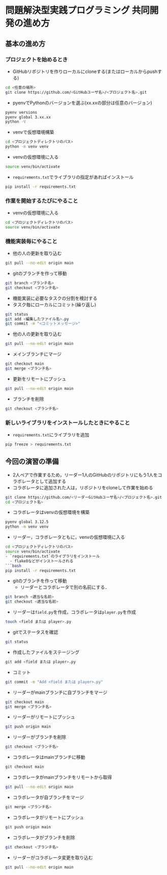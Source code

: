 # 問題解決型実践プログラミング 共同開発の進め方


## 基本の進め方
### プロジェクトを始めるとき
- GitHubリポジトリを作りローカルにcloneする(またはローカルからpushする)
```bash
cd <任意の場所>
git clone https://github.com/<GitHubユーザ名>/<プロジェクト名>.git
```
- pyenvでPythonのバージョンを選ぶ(xx.xxの部分は任意のバージョン)
```bash
pyenv versions
pyenv global 3.xx.xx
python -V
```
- venvで仮想環境構築
```bash
cd <プロジェクトディレクトリのパス>
python -m venv venv
```
- venvの仮想環境に入る
```bash
source venv/bin/activate
```
- `requirements.txt`でライブラリの指定があればインストール
```bash
pip install -r requirements.txt
```

### 作業を開始するたびにやること
- venvの仮想環境に入る
```bash
cd <プロジェクトディレクトリのパス>
source venv/bin/activate
```

### 機能実装毎にやること
- 他の人の更新を取り込む
```bash
git pull --no-edit origin main
```
- gitのブランチを作って移動
```bash
git branch <ブランチ名>
git checkout <ブランチ名>
```
- 機能実装に必要なタスクの分割を検討する
- タスク毎にローカルにコミット(繰り返し)
```bash
git status
git add <編集したファイル名>.py
git commit -m "<コミットメッセージ>"
```
- 他の人の更新を取り込む
```bash
git pull --no-edit origin main
```
- メインブランチにマージ
```bash
git checkout main
git merge <ブランチ名>
```
- 更新をリモートにプッシュ
```bash
git pull --no-edit origin main
```
- ブランチを削除
```bash
git checkout <ブランチ名>
```


### 新しいライブラリをインストールしたときにやること
- `requirements.txt`にライブラリを追加
```bash
pip freeze > requirements.txt
```




## 今回の演習の準備
- 2人ペアで作業するため，リーダー1人のGitHubのリポジトリにもう1人をコラボレータとして追加する
- コラボレータに追加された人は，リポジトリをcloneして作業を始める
```bash
git clone https://github.com/<リーダーGitHubユーザ名>/<プロジェクト名>.git
cd <プロジェクト名>
```
- コラボレータはvenvの仮想環境を構築
```bash
pyenv global 3.12.5
python -m venv venv
```
- リーダー，コラボレータともに，venvの仮想環境に入る
```bash
cd <プロジェクトディレクトリのパス>
source venv/bin/activate
- `requirements.txt`のライブラリをインストール
  - flake8などがインストールされる
```bash
pip install -r requirements.txt
```
- gitのブランチを作って移動
  - リーダーとコラボレータで別の名前にする．
```bash
git branch <適当な名前>
git checkout <適当な名前>
```
- リーダーは`field.py`を作成，コラボレータは`player.py`を作成
```bash
touch <field または player>.py
```
- gitでステータスを確認
```bash
git status
```
- 作成したファイルをステージング
```bash
git add <field または player>.py
```
- コミット
```bash
git commit -m "Add <field または player>.py"
```
- リーダーがmainブランチに自ブランチをマージ
```bash
git checkout main
git merge <ブランチ名>
```
- リーダーがリモートにプッシュ
```bash
git push origin main
```
- リーダーがブランチを削除
```bash
git checkout <ブランチ名>
```
- コラボレータはmainブランチに移動
```bash
git checkout main
```
- コラボレータがmainブランチをリモートから取得
```bash
git pull --no-edit origin main
```
- コラボレータが自ブランチをマージ
```bash
git merge <ブランチ名>
```
- コラボレータがリモートにプッシュ
```bash
git push origin main
```
- コラボレータがブランチを削除
```bash
git checkout <ブランチ名>
```
- リーダーがコラボレータ変更を取り込む
```bash
git pull --no-edit origin main
```






